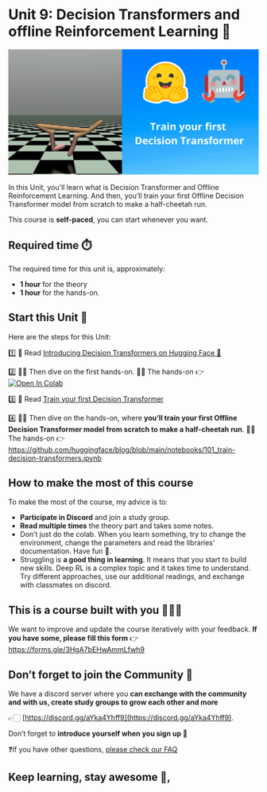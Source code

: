 # Unit 9: Decision Transformers and offline Reinforcement Learning 🤖

![cover](assets/img/thumbnail.gif)

In this Unit, you'll learn what is Decision Transformer and Offline Reinforcement Learning. And then, you’ll train your first Offline Decision Transformer model from scratch to make a half-cheetah run. 

This course is **self-paced**, you can start whenever you want.

## Required time ⏱️
The required time for this unit is, approximately:
- **1 hour** for the theory
- **1 hour** for the hands-on.

## Start this Unit 🚀
Here are the steps for this Unit:

1️⃣ 📖 Read [Introducing Decision Transformers on Hugging Face 🤗](https://huggingface.co/blog/decision-transformers)

2️⃣ 👩‍💻 Then dive on the first hands-on.
 👩‍💻 The hands-on 👉 [![Open In Colab](https://colab.research.google.com/assets/colab-badge.svg)](https://colab.research.google.com/drive/1K3UuajwoPY1MzRKNkONNRS3gS5DxZ-qF?usp=sharing)
 
3️⃣ 📖 Read [Train your first Decision Transformer](https://huggingface.co/blog/train-decision-transformers)

4️⃣ 👩‍💻 Then dive on the hands-on, where **you’ll train your first Offline Decision Transformer model from scratch to make a half-cheetah run**. 
 👩‍💻 The hands-on 👉 https://github.com/huggingface/blog/blob/main/notebooks/101_train-decision-transformers.ipynb
 
## How to make the most of this course

To make the most of the course, my advice is to:

- **Participate in Discord** and join a study group.
- **Read multiple times** the theory part and takes some notes.
- Don’t just do the colab. When you learn something, try to change the environment, change the parameters and read the libraries' documentation. Have fun 🥳.
- Struggling is **a good thing in learning**. It means that you start to build new skills. Deep RL is a complex topic and it takes time to understand. Try different approaches, use our additional readings, and exchange with classmates on discord.

## This is a course built with you 👷🏿‍♀️

We want to improve and update the course iteratively with your feedback. **If you have some, please fill this form** 👉 https://forms.gle/3HgA7bEHwAmmLfwh9

## Don’t forget to join the Community 📢

We have a discord server where you **can exchange with the community and with us, create study groups to grow each other and more** 

👉🏻 [https://discord.gg/aYka4Yhff9](https://discord.gg/aYka4Yhff9).

Don’t forget to **introduce yourself when you sign up 🤗**

❓If you have other questions, [please check our FAQ](https://github.com/huggingface/deep-rl-class#faq)

## Keep learning, stay awesome 🤗,
